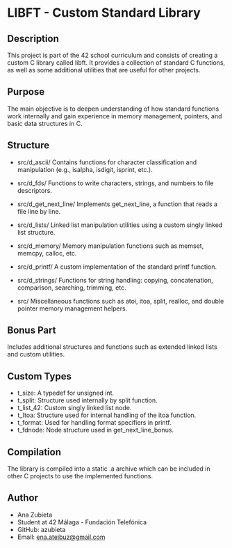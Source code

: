 # LIBFT - Custom Standard Library

## Description
This project is part of the 42 school curriculum and consists of creating a custom C library called libft. It provides a collection of standard C functions, as well as some additional utilities that are useful for other projects.

## Purpose
The main objective is to deepen understanding of how standard functions work internally and gain experience in memory management, pointers, and basic data structures in C.

## Structure

- src/d_ascii/
Contains functions for character classification and manipulation (e.g., isalpha, isdigit, isprint, etc.).

- src/d_fds/
Functions to write characters, strings, and numbers to file descriptors.

- src/d_get_next_line/
Implements get_next_line, a function that reads a file line by line.

- src/d_lists/
Linked list manipulation utilities using a custom singly linked list structure.

- src/d_memory/
Memory manipulation functions such as memset, memcpy, calloc, etc.

- src/d_printf/
A custom implementation of the standard printf function.

- src/d_strings/
Functions for string handling: copying, concatenation, comparison, searching, trimming, etc.

- src/
Miscellaneous functions such as atoi, itoa, split, realloc, and double pointer memory management helpers.

## Bonus Part
Includes additional structures and functions such as extended linked lists and custom utilities.

## Custom Types

- t_size: A typedef for unsigned int.
- t_split: Structure used internally by split function.
- t_list_42: Custom singly linked list node.
- t_Itoa: Structure used for internal handling of the itoa function.
- t_format: Used for handling format specifiers in printf.
- t_fdnode: Node structure used in get_next_line_bonus.

## Compilation

The library is compiled into a static .a archive which can be included in other C projects to use the implemented functions.

## Author

- Ana Zubieta
- Student at 42 Málaga - Fundación Telefónica
- GitHub: azubieta
- Email: ena.ateibuz@gmail.com
